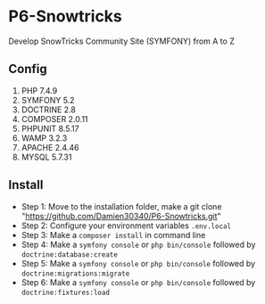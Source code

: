 # P6-Snowtricks
Develop SnowTricks Community Site (SYMFONY) from A to Z

## Config
1. PHP 7.4.9
2. SYMFONY 5.2
3. DOCTRINE 2.8
4. COMPOSER 2.0.11
5. PHPUNIT 8.5.17
6. WAMP 3.2.3
7. APACHE 2.4.46
8. MYSQL 5.7.31

## Install
* Step 1: Move to the installation folder, make a git clone "https://github.com/Damien30340/P6-Snowtricks.git"
* Step 2: Configure your environment variables `.env.local` 
* Step 3: Make a `composer install` in command line
* Step 4: Make a `symfony console` or `php bin/console` followed by `doctrine:database:create`
* Step 5: Make a `symfony console` or `php bin/console` followed by `doctrine:migrations:migrate`
* Step 6: Make a `symfony console` or `php bin/console` followed by `doctrine:fixtures:load` 
